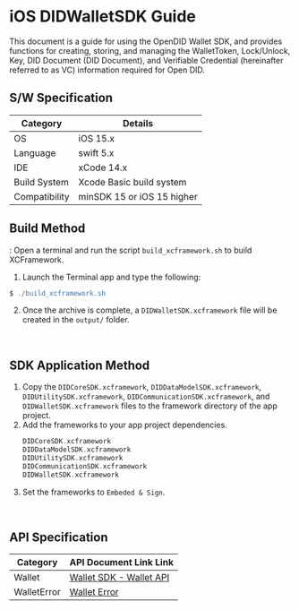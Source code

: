 # iOS DIDWalletSDK Guide
This document is a guide for using the OpenDID Wallet SDK, and provides functions for creating, storing, and managing the WalletToken, Lock/Unlock, Key, DID Document (DID Document), and Verifiable Credential (hereinafter referred to as VC) information required for Open DID.


## S/W Specification
| Category      | Details                     |
|---------------|-----------------------------|
| OS            | iOS 15.x                    |
| Language      | swift 5.x                   | 
| IDE           | xCode 14.x                  |   
| Build System  | Xcode Basic build system    |
| Compatibility | minSDK 15 or iOS 15 higher  |


## Build Method
: Open a terminal and run the script `build_xcframework.sh` to build XCFramework.
1. Launch the Terminal app and type the following: 
```groovy
$ ./build_xcframework.sh
```
2. Once the archive is complete, a `DIDWalletSDK.xcframework` file will be created in the `output/` folder.
<br>


## SDK Application Method
1. Copy the `DIDCoreSDK.xcframework`, `DIDDataModelSDK.xcframework`, `DIDUtilitySDK.xcframework`, `DIDCommunicationSDK.xcframework`, and `DIDWalletSDK.xcframework` files to the framework directory of the app project. 
2. Add the frameworks to your app project dependencies.
    ```groovy
    DIDCoreSDK.xcframework
    DIDDataModelSDK.xcframework
    DIDUtilitySDK.xcframework
    DIDCommunicationSDK.xcframework
    DIDWalletSDK.xcframework
    ```
3. Set the frameworks to `Embeded & Sign`.

<br>

## API Specification
| Category           | API Document Link    Link                                                                              |
|---------------|-------------------------------------------------------------------------------------------|
| Wallet        | [Wallet SDK - Wallet API](docs/api/did-wallet-sdk-ios/Wallet.md)            |
| WalletError   | [Wallet Error](docs/api/did-wallet-sdk-ios/WalletError.md)                                |

